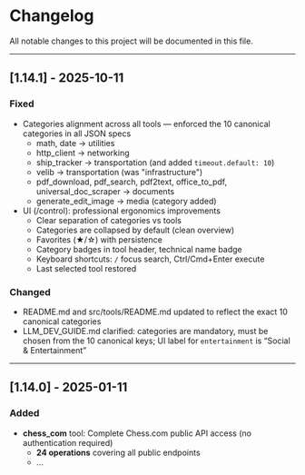 # Changelog

All notable changes to this project will be documented in this file.

---

## [1.14.1] - 2025-10-11

### Fixed
- Categories alignment across all tools — enforced the 10 canonical categories in all JSON specs
  - math, date → utilities
  - http_client → networking
  - ship_tracker → transportation (and added `timeout.default: 10`)
  - velib → transportation (was "infrastructure")
  - pdf_download, pdf_search, pdf2text, office_to_pdf, universal_doc_scraper → documents
  - generate_edit_image → media (category added)
- UI (/control): professional ergonomics improvements
  - Clear separation of categories vs tools
  - Categories are collapsed by default (clean overview)
  - Favorites (★/☆) with persistence
  - Category badges in tool header, technical name badge
  - Keyboard shortcuts: `/` focus search, Ctrl/Cmd+Enter execute
  - Last selected tool restored

### Changed
- README.md and src/tools/README.md updated to reflect the exact 10 canonical categories
- LLM_DEV_GUIDE.md clarified: categories are mandatory, must be chosen from the 10 canonical keys; UI label for `entertainment` is “Social & Entertainment”

---

## [1.14.0] - 2025-01-11

### Added
- **chess_com** tool: Complete Chess.com public API access (no authentication required)
  - **24 operations** covering all public endpoints
  - ...

